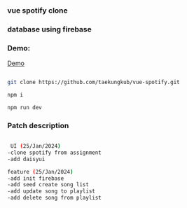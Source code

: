 ### vue spotify clone

### database using firebase

### Demo:

[Demo](dashing-khapse-47614d.netlify.app)

```bash

git clone https://github.com/taekungkub/vue-spotify.git

npm i

npm run dev
```

### Patch description

```bash

 UI (25/Jan/2024)
-clone spotify from assignment
-add daisyui

feature (25/Jan/2024)
-add init firebase
-add seed create song list
-add update song to playlist
-add delete song from playlist
```
